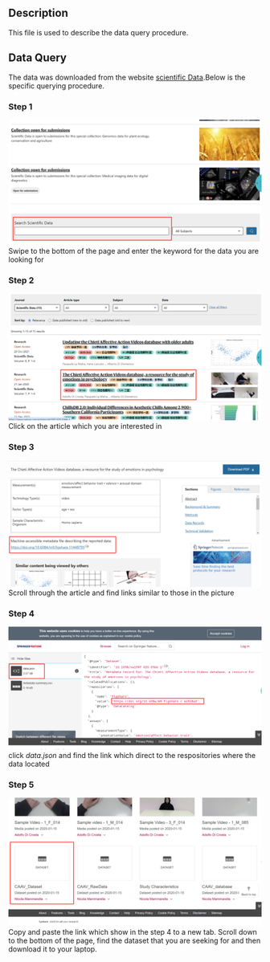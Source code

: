 ## Description 
This file is used to describe the data query procedure.
## Data Query
The data was downloaded from the website [scientific Data](https://www.nature.com/sdata/).Below is the specific querying procedure.
### Step 1
![data query step 1.](step1.png) 
Swipe to the bottom of the page and enter the keyword for the data you are looking for

### Step 2
![data query step 2.](step2.png)
Click on the article which you are interested in

### Step 3
![data query step 3.](step3.png)
Scroll through the article and find links similar to those in the picture

### Step 4
![data query step 4.](step4.png)
click *data.json* and find the link which direct to the respositories where the data located

### Step 5
![data query step 5.](step5.png)
Copy and paste the link which show in the step 4 to a new tab. Scroll down to the bottom of the page, find the dataset that you are seeking for and then download it to your laptop.
